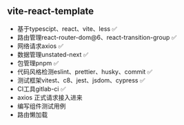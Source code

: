 ## vite-react-template

- 基于typescipt、react、vite、less ✅
- 路由管理react-router-dom@6、react-transition-group ✅
- 网络请求axios ✅
- 数据管理unstated-next ✅
- 包管理pnpm ✅
- 代码风格检测eslint、prettier、husky、commit ✅
- 测试框架vitest、c8、jest、jsdom、cypress ✅ 
- CI工具gitlab-ci  ✅
- axios 正式请求接入进来  
- 编写组件测试用例
- 路由懒加载
